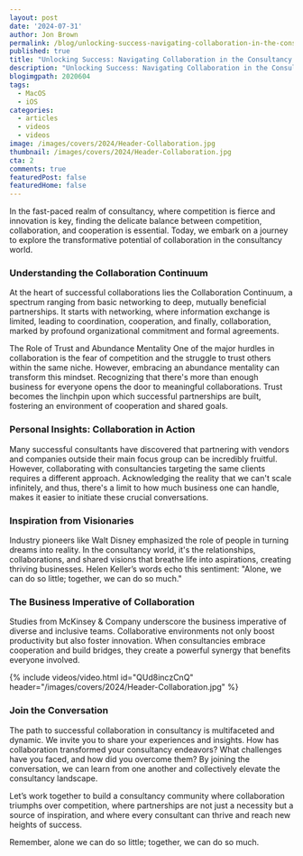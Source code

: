 ```yaml
---
layout: post
date: '2024-07-31'
author: Jon Brown
permalink: /blog/unlocking-success-navigating-collaboration-in-the-consultancy-world/
published: true
title: "Unlocking Success: Navigating Collaboration in the Consultancy World"
description: "Unlocking Success: Navigating Collaboration in the Consultancy World"
blogimgpath: 2020604
tags:
  - MacOS
  - iOS
categories:
  - articles
  - videos
  - videos
image: /images/covers/2024/Header-Collaboration.jpg
thumbnail: /images/covers/2024/Header-Collaboration.jpg
cta: 2
comments: true
featuredPost: false
featuredHome: false
---
```

In the fast-paced realm of consultancy, where competition is fierce and innovation is key, finding the delicate balance between competition, collaboration, and cooperation is essential. Today, we embark on a journey to explore the transformative potential of collaboration in the consultancy world.

### Understanding the Collaboration Continuum
At the heart of successful collaborations lies the Collaboration Continuum, a spectrum ranging from basic networking to deep, mutually beneficial partnerships. It starts with networking, where information exchange is limited, leading to coordination, cooperation, and finally, collaboration, marked by profound organizational commitment and formal agreements.

The Role of Trust and Abundance Mentality
One of the major hurdles in collaboration is the fear of competition and the struggle to trust others within the same niche. However, embracing an abundance mentality can transform this mindset. Recognizing that there's more than enough business for everyone opens the door to meaningful collaborations. Trust becomes the linchpin upon which successful partnerships are built, fostering an environment of cooperation and shared goals.

### Personal Insights: Collaboration in Action
Many successful consultants have discovered that partnering with vendors and companies outside their main focus group can be incredibly fruitful. However, collaborating with consultancies targeting the same clients requires a different approach. Acknowledging the reality that we can't scale infinitely, and thus, there's a limit to how much business one can handle, makes it easier to initiate these crucial conversations.

### Inspiration from Visionaries
Industry pioneers like Walt Disney emphasized the role of people in turning dreams into reality. In the consultancy world, it's the relationships, collaborations, and shared visions that breathe life into aspirations, creating thriving businesses. Helen Keller’s words echo this sentiment: "Alone, we can do so little; together, we can do so much."

### The Business Imperative of Collaboration
Studies from McKinsey & Company underscore the business imperative of diverse and inclusive teams. Collaborative environments not only boost productivity but also foster innovation. When consultancies embrace cooperation and build bridges, they create a powerful synergy that benefits everyone involved.

{% include videos/video.html id="QUd8inczCnQ" header="/images/covers/2024/Header-Collaboration.jpg" %}

### Join the Conversation
The path to successful collaboration in consultancy is multifaceted and dynamic. We invite you to share your experiences and insights. How has collaboration transformed your consultancy endeavors? What challenges have you faced, and how did you overcome them? By joining the conversation, we can learn from one another and collectively elevate the consultancy landscape.

Let’s work together to build a consultancy community where collaboration triumphs over competition, where partnerships are not just a necessity but a source of inspiration, and where every consultant can thrive and reach new heights of success.

Remember, alone we can do so little; together, we can do so much.